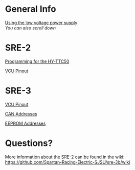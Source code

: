# General Info

[Using the low voltage power supply](https://github.com/spartanracingelectric/SRE-2/raw/master/XHR-33-18%20Power%20Supply%20Instructions.docx)    
*You can also scroll down*

# SRE-2

[Programming for the HY-TTC50](http://1drv.ms/1NQUppu)

[VCU Pinout](https://1drv.ms/x/s!Avhc248Pj7v5gt4A6qt_feUsrY_taA)


# SRE-3

[VCU Pinout](https://app.box.com/s/uyuxl2mdqswess6gzmn8ut5do8v13yul)

[CAN Addresses](https://app.box.com/s/gschelv0rgm2yylm6qngef2f5tt4ew2y)

[EEPROM Addresses](https://app.box.com/s/nbz92djxusbby6u214ghj4r6kfeen3ia)

# Questions?
More information about the SRE-2 can be found in the wiki:  
https://github.com/Spartan-Racing-Electric-SJSU/sre-3b/wiki
